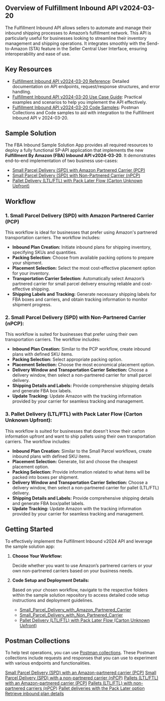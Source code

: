 ## Overview of Fulfillment Inbound API v2024-03-20

The Fulfillment Inbound API allows sellers to automate and manage their inbound shipping processes to Amazon’s
fulfillment network. This API is particularly useful for businesses looking to streamline their inventory management and
shipping operations. It integrates smoothly with the Send-to-Amazon (STA) feature in the Seller Central User Interface,
ensuring interoperability and ease of use.

## Key Resources

- [Fulfillment Inbound API v2024-03-20 Reference](https://developer-docs.amazon.com/sp-api/docs/fulfillment-inbound-api-v2024-03-20-reference):
  Detailed documentation on API endpoints, request/response structures, and error handling.
- [Fulfillment Inbound API v2024-03-20 Use Case Guide](https://developer-docs.amazon.com/sp-api/docs/fulfillment-inbound-api-v2024-03-20-use-case-guide):
  Practical examples and scenarios to help you implement the API effectively.
- [Fulfillment Inbound API v2024-03-20 Code Samples](https://developer-docs.amazon.com/sp-api/docs/fulfillment-inbound-api-v2024-03-20-code-samples):
  Postman Collections and Code samples to aid with integration to the Fulfillment Inbound API v 2024-03-20.

## Sample Solution

The FBA Inbound Sample Solution App provides all required resources to deploy a fully functional SP-API application that
implements the new **Fulfillment By Amazon (FBA) Inbound API v2024-03-20**. It demonstrates end-to-end implementation
of two business use-cases:

- [Small Parcel Delivery (SPD) with Amazon Partnered Carrier (PCP)](https://github.com/amzn/selling-partner-api-samples/tree/main/use-cases/fulfillment-inbound/Small_Parcel_Delivery_with_Amazon_Partnered_Carrier)
- [Small Parcel Delivery (SPD) with Non-Partnered Carrier (nPCP)](https://github.com/amzn/selling-partner-api-samples/tree/main/use-cases/fulfillment-inbound/Small_Parcel_Delivery_with_Non_Partnered_Carrier)
- [Pallet Delivery (LTL/FTL) with Pack Later Flow (Carton Unknown Upfront)](https://github.com/amzn/selling-partner-api-samples/tree/main/use-cases/fulfillment-inbound/Pack_Later_Flow_Carton_Unknown)

## Workflow

### 1. Small Parcel Delivery (SPD) with Amazon Partnered Carrier (PCP)

This workflow is ideal for businesses that prefer using Amazon's partnered transportation carriers. The workflow
includes:

- **Inbound Plan Creation:** Initiate inbound plans for shipping inventory, specifying SKUs and quantities.
- **Packing Selection:** Choose from available packing options to prepare your shipment.
- **Placement Selection:** Select the most cost-effective placement option for your inventory.
- **Transportation Carrier Selection:** Automatically select Amazon’s partnered carrier for small parcel delivery
  ensuring reliable and cost-effective shipping.
- **Shipping Labels and Tracking:** Generate necessary shipping labels for FBA boxes and carriers, and obtain tracking
  information to monitor shipment progress.

### 2. Small Parcel Delivery (SPD) with Non-Partnered Carrier (nPCP):

This workflow is suited for businesses that prefer using their own transportation carriers. The workflow includes:

- **Inbound Plan Creation:** Similar to the PCP workflow, create inbound plans with defined SKU items.
- **Packing Selection:** Select appropriate packing option.
- **Placement Selection:** Choose the most economical placement option.
- **Delivery Window and Transportation Carrier Selection:** Choose a delivery window, then select a non-partnered
  carrier for small parcel delivery.
- **Shipping Details and Labels:** Provide comprehensive shipping details and generate FBA box labels.
- **Update Tracking:** Update Amazon with the tracking information provided by your carrier for seamless tracking and
  management.

### 3. Pallet Delivery (LTL/FTL) with Pack Later Flow (Carton Unknown Upfront):

This workflow is suited for businesses that doesn't know their carton information upfront and want to ship pallets using their own transportation carriers. The workflow includes:

- **Inbound Plan Creation:** Similar to the Small Parcel workflows, create inbound plans with defined SKU items.
- **Placement Selection:** Generate, list and choose the cheapest placement option.
- **Packing Selection:** Provide information related to what items will be packed into boxes per shipment.
- **Delivery Window and Transportation Carrier Selection:** Choose a delivery window, then select a non-partnered
  carrier for pallet (LTL/FTL) delivery.
- **Shipping Details and Labels:** Provide comprehensive shipping details and generate FBA box/pallet labels.
- **Update Tracking:** Update Amazon with the tracking information provided by your carrier for seamless tracking and
  management.

## Getting Started

To effectively implement the Fulfillment Inbound v2024 API and leverage the sample solution app:

1. **Choose Your Workflow:**

   Decide whether you want to use Amazon’s partnered carriers or your own non-partnered carriers based on your business needs.

2. **Code Setup and Deployment Details:**

   Based on your chosen workflow, navigate to the respective folders within the sample solution repository to access detailed code setup instructions and deployment guidelines.

    - [Small_Parcel_Delivery_with_Amazon_Partnered_Carrier](https://github.com/amzn/selling-partner-api-samples/tree/main/use-cases/fulfillment-inbound/Small_Parcel_Delivery_with_Amazon_Partnered_Carrier)
    - [Small_Parcel_Delivery_with_Non_Partnered_Carrier](https://github.com/amzn/selling-partner-api-samples/tree/main/use-cases/fulfillment-inbound/Small_Parcel_Delivery_with_Non_Partnered_Carrier)
    - [Pallet Delivery (LTL/FTL) with Pack Later Flow (Carton Unknown Upfront)](https://github.com/amzn/selling-partner-api-samples/tree/main/use-cases/fulfillment-inbound/Pack_Later_Flow_Carton_Unknown)

## Postman Collections

To help test operations, you can use [Postman collections](https://documenter.getpostman.com/view/39510786/2sAYQWKDdW). These Postman collections include requests and responses that you can use to experiment with various endpoints and functionalities.

[Small Parcel Delivery (SPD) with an Amazon-partnered carrier (PCP)](https://documenter.getpostman.com/view/39505772/2sAYQWKDdU)
[Small Parcel Delivery (SPD) with a non-partnered carrier (nPCP)](https://documenter.getpostman.com/view/39505772/2sAYQWKDdV)
[Pallets (LTL/FTL) with an Amazon-partnered carrier (PCP)](https://documenter.getpostman.com/view/39505772/2sAYQWKDdS)
[Pallets (LTL/FTL) with non-partnered carriers (nPCP)](https://documenter.getpostman.com/view/39505772/2sAYQWKDdT)
[Pallet deliveries with the Pack Later option](https://documenter.getpostman.com/view/39505772/2sAYQWKDdR)
[Retrieve inbound plan details](https://documenter.getpostman.com/view/39505772/2sAYQWKDZ9)


